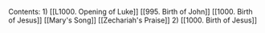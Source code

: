 Contents:
	1) [[L1000. Opening of Luke]] [[995. Birth of John]] [[1000. Birth of Jesus]] [[Mary's Song]] [[Zechariah's Praise]]
	2) [[1000. Birth of Jesus]]